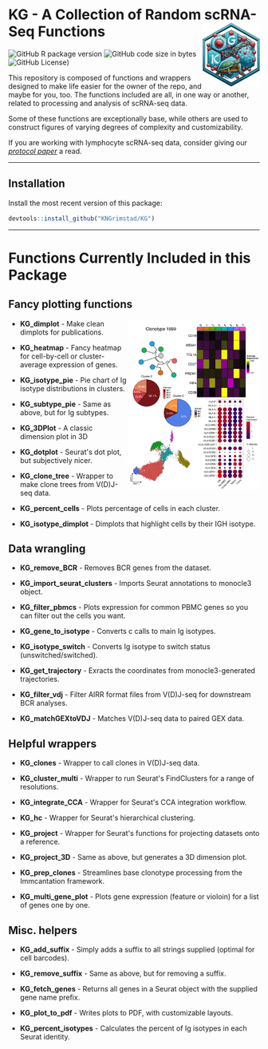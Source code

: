 <h1>
  KG - A Collection of Random scRNA-Seq Functions&nbsp;<img align = "right" src = "images/KG_logotype.png" width = "114.3" height = "127.275">
</h1>

<!-- badges: start -->
![GitHub R package version](https://img.shields.io/github/r-package/v/KNGrimstad/KG)
![GitHub code size in bytes](https://img.shields.io/github/languages/code-size/KNGrimstad/KG)
![GitHub License](https://img.shields.io/github/license/KNGrimstad/KG))
<!-- badges: end -->
This repository is composed of functions and wrappers designed to make life easier for the owner of the repo, and maybe for you, too. The functions included are all, in one way or another, related to processing and analysis of scRNA-seq data. 

Some of these functions are exceptionally base, while others are used to construct figures of varying degrees of complexity and customizability. 

If you are working with lymphocyte scRNA-seq data, consider giving our [*protocol paper*](https://doi.org/10.1093/bfgp/elac044) a read.

---
## Installation
Install the most recent version of this package: 
```r
devtools::install_github("KNGrimstad/KG")
```
---
# Functions Currently Included in this Package
## Fancy plotting functions 
<img align = "right" src = "images/example_plots4.png" width = "265" height = "340">

* **KG_dimplot** - Make clean dimplots for publications.

* **KG_heatmap** - Fancy heatmap for cell-by-cell or cluster-average expression of genes.

* **KG_isotype_pie** - Pie chart of Ig isotype distributions in clusters.

* **KG_subtype_pie** - Same as above, but for Ig subtypes.

* **KG_3DPlot** - A classic dimension plot in 3D

* **KG_dotplot** - Seurat's dot plot, but subjectively nicer.

* **KG_clone_tree** - Wrapper to make clone trees from V(D)J-seq data.

* **KG_percent_cells** - Plots percentage of cells in each cluster.

* **KG_isotype_dimplot** - Dimplots that highlight cells by their IGH isotype.

## Data wrangling
* **KG_remove_BCR** - Removes BCR genes from the dataset. 

* **KG_import_seurat_clusters** - Imports Seurat annotations to monocle3 object.

* **KG_filter_pbmcs** - Plots expression for common PBMC genes so you can filter out the cells you want.

* **KG_gene_to_isotype** - Converts c calls to main Ig isotypes.

* **KG_isotype_switch** - Converts Ig isotype to switch status (unswitched/switched).

* **KG_get_trajectory** - Exracts the coordinates from monocle3-generated trajectories.

* **KG_filter_vdj** - Filter AIRR format files from V(D)J-seq for downstream BCR analyses.

* **KG_matchGEXtoVDJ** - Matches V(D)J-seq data to paired GEX data.

## Helpful wrappers
* **KG_clones** - Wrapper to call clones in V(D)J-seq data.

* **KG_cluster_multi** - Wrapper to run Seurat's FindClusters for a range of resolutions.

* **KG_integrate_CCA** - Wrapper for Seurat's CCA integration workflow. 

* **KG_hc** - Wrapper for Seurat's hierarchical clustering.

* **KG_project** - Wrapper for Seurat's functions for projecting datasets onto a reference.

* **KG_project_3D** - Same as above, but generates a 3D dimension plot. 

* **KG_prep_clones** - Streamlines base clonotype processing from the Immcantation framework.

* **KG_multi_gene_plot** - Plots gene expression (feature or violoin) for a list of genes one by one.

## Misc. helpers
* **KG_add_suffix** - Simply adds a suffix to all strings supplied (optimal for cell barcodes).

* **KG_remove_suffix** - Same as above, but for removing a suffix.

* **KG_fetch_genes** - Returns all genes in a Seurat object with the supplied gene name prefix.

* **KG_plot_to_pdf** - Writes plots to PDF, with customizable layouts.

* **KG_percent_isotypes** - Calculates the percent of Ig isotypes in each Seurat identity.

